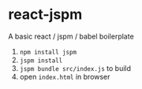 # react-jspm
A basic react / jspm / babel boilerplate

1. `npm install jspm`
2. `jspm install`
3. `jspm bundle src/index.js` to build
4. open `index.html` in browser
